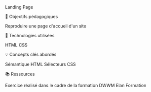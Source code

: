 Landing Page

🎯 Objectifs pédagogiques

Reproduire une page d'accueil d'un site

🔧 Technologies utilisées

HTML
CSS

💡 Concepts clés abordés

Sémantique HTML
Sélecteurs CSS

📚 Ressources

Exercice réalisé dans le cadre de la formation DWWM Elan Formation
